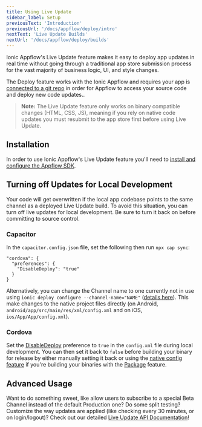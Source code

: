 ```yaml
---
title: Using Live Update
sidebar_label: Setup
previousText: 'Introduction'
previousUrl: '/docs/appflow/deploy/intro'
nextText: 'Live Update Builds'
nextUrl: '/docs/appflow/deploy/builds'
---
```


Ionic Appflow's Live Update feature makes it easy to deploy app updates in real time without going through a traditional app store submission process for the vast majority of business logic, UI, and style changes.

The Deploy feature works with the Ionic Appflow and requires your app is [connected to a git repo](/docs/appflow/quickstart/connect/) in order for Appflow to access your source code and deploy new code updates..

<blockquote>
  
<b>Note:</b> The Live Update feature only works on binary compatible changes (HTML, CSS, JS), meaning if you rely on native code updates you must resubmit to the app store first before using Live Update.
</blockquote>

## Installation

In order to use Ionic Appflow's Live Update feature you'll need to [install and configure the Appflow SDK](/docs/appflow/quickstart/installation).

## Turning off Updates for Local Development

Your code will get overwritten if the local app codebase points to the same channel as a deployed Live Update build. To avoid this situation, you can turn off live updates for local development. Be sure to turn it back on before committing to source control.

### Capacitor

In the `capacitor.config.json` file, set the following then run `npx cap sync`:

    "cordova": {
      "preferences": {
        "DisableDeploy": "true"
      }
    }
    

Alternatively, you can change the Channel name to one currently not in use using `ionic deploy configure --channel-name="NAME"` ([details here](https://ionicframework.com/docs/cli/commands/deploy-configure)). This make changes to the native project files directly (on Android, `android/app/src/main/res/xml/config.xml` and on iOS, `ios/App/App/config.xml`).

### Cordova

Set the [DisableDeploy](/docs/appflow/deploy/api#disabledeploy) preference to `true` in the `config.xml` file during local development. You can then set it back to `false` before building your binary for release by either manually setting it back or using the [native config feature](/docs/appflow/package/native-configs) if you're building your binaries with the [Package](/docs/appflow/package/intro) feature.

## Advanced Usage

Want to do something sweet, like allow users to subscribe to a special Beta Channel instead of the default Production one? Do some split testing? Customize the way updates are applied (like checking every 30 minutes, or on login/logout)? Check out our detailed [Live Update API Documentation](/docs/appflow/deploy/api)!
